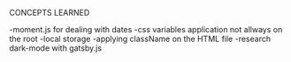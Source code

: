 CONCEPTS LEARNED

-moment.js for dealing with dates
-css variables application not allways on the root
-local storage
-applying className on the HTML file
-research dark-mode with gatsby.js